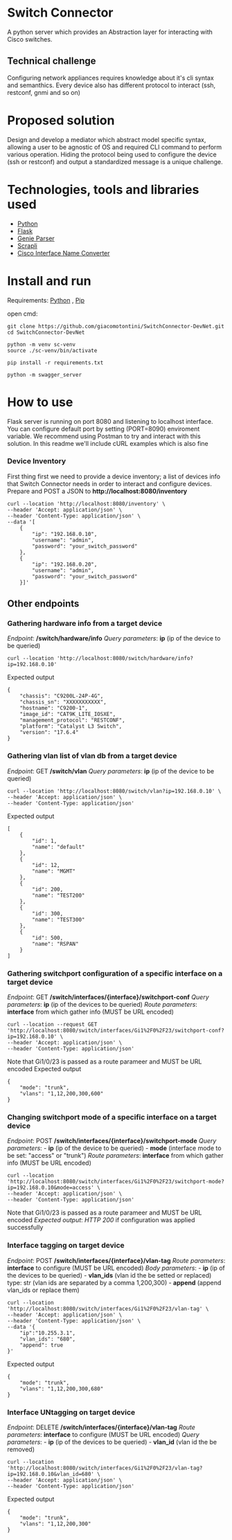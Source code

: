 # Switch Connector

A python server which provides an Abstraction layer for interacting with Cisco switches.

## Technical challenge

Configuring network appliances requires knowledge about it's cli syntax and semanthics. Every device also has different protocol to interact (ssh, restconf, gnmi and so on)

# Proposed solution
Design and develop a mediator which abstract model specific syntax, allowing a user to be agnostic of OS and required CLI command to perform various operation.
Hiding the protocol being used to configure the device (ssh or restconf) and output a standardized message is a unique challenge.




# Technologies, tools and libraries used
- [Python](https://www.python.org/)
- [Flask](https://flask.palletsprojects.com/en/3.0.x/)
- [Genie Parser](https://pubhub.devnetcloud.com/media/genie-feature-browser/docs/?ref=packetswitch.co.uk#/parsers)
- [Scrapli](https://github.com/scrapli/scrapli_community)
- [Cisco Interface Name Converter](https://github.com/TimothyHarder/CiscoInterfaceNameConverter)


# Install and run

Requirements: [Python](https://www.python.org/) , [Pip](https://pip.pypa.io/en/stable/installation/)

open cmd:

    git clone https://github.com/giacomotontini/SwitchConnector-DevNet.git
    cd SwitchConnector-DevNet
    
    python -m venv sc-venv
    source ./sc-venv/bin/activate

    pip install -r requirements.txt

    python -m swagger_server

# How to use

Flask server is running on port 8080 and listening to localhost interface. You can configure default port by setting (PORT=8090) enviroment variable.
We recommend using Postman to try and interact with this solution. In this readme we'll include cURL examples which is also fine

### Device Inventory
First thing first we need to provide a device inventory; a list of devices info that Switch Connector needs in order to interact and configure devices.
Prepare and POST a JSON to **http://localhost:8080/inventory**
```
curl --location 'http://localhost:8080/inventory' \
--header 'Accept: application/json' \
--header 'Content-Type: application/json' \
--data '[
    {
        "ip": "192.168.0.10",
        "username": "admin",
        "password": "your_switch_password"
    },
    {
        "ip": "192.168.0.20",
        "username": "admin",
        "password": "your_switch_password"
    }]'
```

## Other endpoints 
### Gathering hardware info from a target device
*Endpoint*: **/switch/hardware/info**
*Query parameters*: **ip** (ip of the device to be queried)
```
curl --location 'http://localhost:8080/switch/hardware/info?ip=192.168.0.10'
```
Expected output 
```
{
    "chassis": "C9200L-24P-4G",
    "chassis_sn": "XXXXXXXXXXX",
    "hostname": "C9200-1",
    "image_id": "CAT9K_LITE_IOSXE",
    "management_protocol": "RESTCONF",
    "platform": "Catalyst L3 Switch",
    "version": "17.6.4"
}
```

### Gathering vlan list of vlan db from a target device
*Endpoint*: GET **/switch/vlan**
*Query parameters*: **ip** (ip of the device to be queried)
```
curl --location 'http://localhost:8080/switch/vlan?ip=192.168.0.10' \
--header 'Accept: application/json' \
--header 'Content-Type: application/json'
```
Expected output 
```
[
    {
        "id": 1,
        "name": "default"
    },
    {
        "id": 12,
        "name": "MGMT"
    },
    {
        "id": 200,
        "name": "TEST200"
    },
    {
        "id": 300,
        "name": "TEST300"
    },
    {
        "id": 500,
        "name": "RSPAN"
    }
]
```


### Gathering switchport configuration of a specific interface on a target device
*Endpoint*: GET **/switch/interfaces/{interface}/switchport-conf**
*Query parameters*: **ip** (ip of the devices to be queried)
*Route parameters*: **interface** from which gather info (MUST be URL encoded)
```
curl --location --request GET 'http://localhost:8080/switch/interfaces/Gi1%2F0%2F23/switchport-conf?ip=192.168.0.10' \
--header 'Accept: application/json' \
--header 'Content-Type: application/json'
```
Note that Gi1/0/23 is passed as a route parameer and MUST be URL encoded
Expected output 
```
{
    "mode": "trunk",
    "vlans": "1,12,200,300,600"
}
```

### Changing switchport mode of a specific interface on a target device
*Endpoint*: POST **/switch/interfaces/{interface}/switchport-mode**
*Query parameters*:
    - **ip** (ip of the device to be queried)
    - **mode** (interface mode to be set: "access" or "trunk")
*Route parameters*: **interface** from which gather info (MUST be URL encoded)
```
curl --location 'http://localhost:8080/switch/interfaces/Gi1%2F0%2F23/switchport-mode?ip=192.168.0.10&mode=access' \
--header 'Accept: application/json' \
--header 'Content-Type: application/json'
```
Note that Gi1/0/23 is passed as a route parameer and MUST be URL encoded
*Expected output*: *HTTP 200* if configuration was applied successfully


### Interface tagging on target device
*Endpoint*: POST **/switch/interfaces/{interface}/vlan-tag**
*Route parameters*: **interface** to configure (MUST be URL encoded)
*Body parameters*: 
    - **ip** (ip of the devices to be queried) 
    - **vlan_ids** (vlan id the be setted or replaced) type: str (vlan ids are separated by a comma 1,200,300)
    - **append** (append vlan_ids or replace them)
```
curl --location 'http://localhost:8080/switch/interfaces/Gi1%2F0%2F23/vlan-tag' \
--header 'Accept: application/json' \
--header 'Content-Type: application/json' \
--data '{
    "ip":"10.255.3.1",
    "vlan_ids": "680",
    "append": true
}' 
```
Expected output
```
{
    "mode": "trunk",
    "vlans": "1,12,200,300,680"
}
```

### Interface UNtagging on target device
*Endpoint*: DELETE **/switch/interfaces/{interface}/vlan-tag**
*Route parameters*: **interface** to configure (MUST be URL encoded)
*Query parameters*: 
    - **ip** (ip of the devices to be queried) 
    - **vlan_id** (vlan id the be removed)
```
curl --location 'http://localhost:8080/switch/interfaces/Gi1%2F0%2F23/vlan-tag?ip=192.168.0.10&vlan_id=680' \
--header 'Accept: application/json' \
--header 'Content-Type: application/json'
```
Expected output
```
{
    "mode": "trunk",
    "vlans": "1,12,200,300"
}
```

